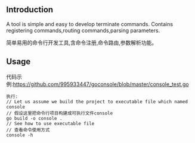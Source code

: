 ## Introduction
A tool is simple and easy to develop terminate commands.
Contains registering commands,routing commands,parsing parameters.

简单易用的命令行开发工具,含命令注册,命令路由,参数解析功能。

## Usage
代码示例:https://github.com/995933447/goconsole/blob/master/console_test.go
```
执行:
// Let us assume we build the project to executable file which named console
// 假设这里把命令行项目构建成可执行文件console
go build -o console .
// See how to use executable file
// 查看命令使用方式
console -h
```

